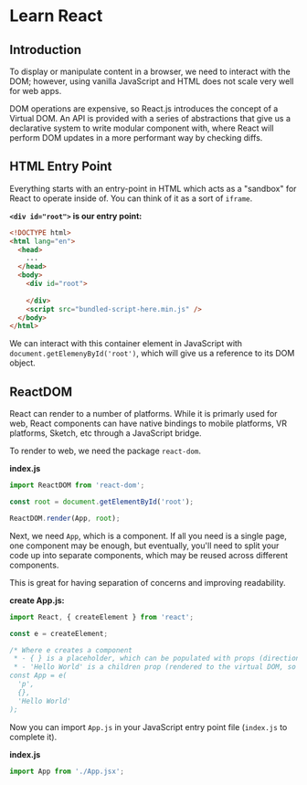 # Learn React


## Introduction

To display or manipulate content in a browser, we need to interact with the DOM; however, using vanilla JavaScript and HTML does not scale very well for web apps.

DOM operations are expensive, so React.js introduces the concept of a Virtual DOM. An API is provided with a series of abstractions that give us a declarative system to write modular component with, where React will perform DOM updates in a more performant way by checking diffs.

## HTML Entry Point

Everything starts with an entry-point in HTML which acts as a "sandbox" for React to operate inside of. You can think of it as a sort of `iframe`.

**`<div id="root">` is our entry point:**

```html
<!DOCTYPE html>
<html lang="en">
  <head>
    ...
  </head>
  <body>
    <div id="root">
      
    </div>
    <script src="bundled-script-here.min.js" />
  </body>
</html>
```

We can interact with this container element in JavaScript with `document.getElemenyById('root')`, which will give us a reference to its DOM object.

## ReactDOM

React can render to a number of platforms. While it is primarly used for web, React components can have native bindings to  mobile platforms, VR platforms, Sketch, etc through a JavaScript bridge.

To render to web, we need the package `react-dom`.


**index.js**

```js
import ReactDOM from 'react-dom';

const root = document.getElementById('root');

ReactDOM.render(App, root);
```

Next, we need `App`, which is a component. If all you need is a single page, one component may be enough, but eventually, you'll need to split your code up into separate components, which may be reused across different components.

This is great for having separation of concerns and improving readability.

**create App.js:**

```js
import React, { createElement } from 'react';

const e = createElement;

/* Where e creates a component
 * - { } is a placeholder, which can be populated with props (directional data flow)
 * - 'Hello World' is a children prop (rendered to the virtual DOM, so is user-facing UI)
const App = e(
  'p',
  {},
  'Hello World'
);
```

Now you can import `App.js` in your JavaScript entry point file (`index.js` to complete it).

**index.js**

```js
import App from './App.jsx';
```
